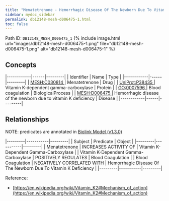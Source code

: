 ```yaml
---
title: "Menatetrenone - Hemorrhagic Disease Of The Newborn Due To Vitamin K Deficiency"
sidebar: mydoc_sidebar
permalink: db12148-mesh-d006475-1.html
toc: false 
---
```



Path ID: `DB12148_MESH_D006475_1`
{% include image.html url="images/db12148-mesh-d006475-1.png" file="db12148-mesh-d006475-1.png" alt="db12148-mesh-d006475-1" %}

## Concepts

|------------|------|---------|
| Identifier | Name | Type    |
|------------|------|---------|
| <a href="https://identifiers.org/MESH:C030814">MESH:C030814 </a> | Menatetrenone | Drug |
| <a href="https://identifiers.org/UniProt:P38435">UniProt:P38435 </a> | Vitamin K-dependent gamma-carboxylase | Protein |
| <a href="https://identifiers.org/GO:0007596">GO:0007596 </a> | Blood coagulation | BiologicalProcess |
| <a href="https://identifiers.org/MESH:D006475">MESH:D006475 </a> | Hemorrhagic disease of the newborn due to vitamin K deficiency | Disease |
|------------|------|---------|

## Relationships


NOTE: predicates are annotated in <a href="https://github.com/biolink/biolink-model/releases/tag/v1.3.0">Biolink Model (v1.3.0)</a>

|---------|-----------|---------|
| Subject | Predicate | Object  |
|---------|-----------|---------|
| Menatetrenone | INCREASES ACTIVITY OF | Vitamin K-Dependent Gamma-Carboxylase |
| Vitamin K-Dependent Gamma-Carboxylase | POSITIVELY REGULATES | Blood Coagulation |
| Blood Coagulation | NEGATIVELY CORRELATED WITH | Hemorrhagic Disease Of The Newborn Due To Vitamin K Deficiency |
|---------|-----------|---------|

Reference: 
  - [https://en.wikipedia.org/wiki/Vitamin_K2#Mechanism_of_action](https://en.wikipedia.org/wiki/Vitamin_K2#Mechanism_of_action)
